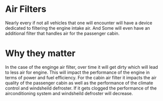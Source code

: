 # Air Filters
Nearly every if not all vehicles that one will encounter will have a device dedicated to filtering the engine intake air. And Some will even have an additional filter that handles air for the passenger cabin.

# Why they matter
In the case of the enginge air filter, over time it will get dirty which will lead to less air for engine. This will impact the performance of the engine in terms of power and fuel efficiency. For the cabin air filter it impacts the air quality of the passenger cabin as well as the performance of the climate control and windsheild defroster. If it gets clogged the performance of the airconditioning system and windsheild defroster will decrease.
